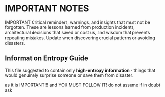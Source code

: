 # IMPORTANT NOTES

IMPORTANT
Critical reminders, warnings, and insights that must not be forgotten. These are lessons learned from production incidents, architectural decisions that saved or cost us, and wisdom that prevents repeating mistakes. Update when discovering crucial patterns or avoiding disasters.

## Information Entropy Guide

This file suggested to contain only **high-entropy information** - things that would genuinely surprise someone or save them from disaster.

as it is IMPORTANT!!! and YOU MUST FOLLOW IT!
<IMPORTANT>
do not assume if in doubt ask
</IMPORTANT>
